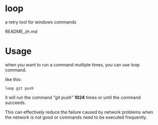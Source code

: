 # loop
a retry tool for windows commands

README_zh.md

# Usage

when you want to run a command multiple times, you can use loop command.

like this:

```
loop git push

```

it will run the command "git push" **1024** times or until the command succeeds.

This can effectively reduce the failure caused by network problems when the network is not good or commands need to be executed frequently.

